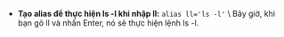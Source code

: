 - **Tạo alias để thực hiện ls -l khi nhập ll:**
`alias ll='ls -l'` \\
Bây giờ, khi bạn gõ ll và nhấn Enter, nó sẽ thực hiện lệnh ls -l.